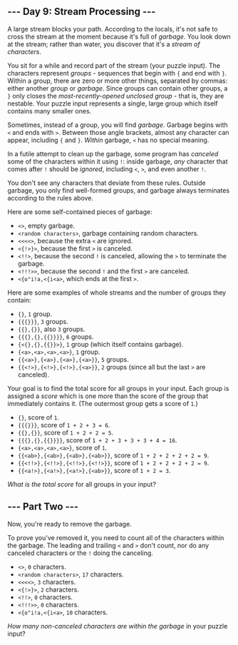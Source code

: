 ## --- Day 9: Stream Processing ---

A large stream blocks your path. According to the locals, it's not safe to cross the stream at the moment because it's full of _garbage_. You look down at the stream; rather than water, you discover that it's a _stream of characters_.

You sit for a while and record part of the stream (your puzzle input). The characters represent _groups_ - sequences that begin with `{` and end with `}`. Within a group, there are zero or more other things, separated by commas: either another _group_ or _garbage_. Since groups can contain other groups, a `}` only closes the _most-recently-opened unclosed group_ - that is, they are nestable. Your puzzle input represents a single, large group which itself contains many smaller ones.

Sometimes, instead of a group, you will find _garbage_. Garbage begins with `<` and ends with `>`. Between those angle brackets, almost any character can appear, including `{` and `}`. _Within_ garbage, `<` has no special meaning.

In a futile attempt to clean up the garbage, some program has _canceled_ some of the characters within it using `!`: inside garbage, _any_ character that comes after `!` should be _ignored_, including `<`, `>`, and even another `!`.

You don't see any characters that deviate from these rules. Outside garbage, you only find well-formed groups, and garbage always terminates according to the rules above.

Here are some self-contained pieces of garbage:

*   `<>`, empty garbage.
*   `<random characters>`, garbage containing random characters.
*   `<<<<>`, because the extra `<` are ignored.
*   `<{!>}>`, because the first `>` is canceled.
*   `<!!>`, because the second `!` is canceled, allowing the `>` to terminate the garbage.
*   `<!!!>>`, because the second `!` and the first `>` are canceled.
*   `<{o"i!a,<{i<a>`, which ends at the first `>`.

Here are some examples of whole streams and the number of groups they contain:

*   `{}`, `1` group.
*   `{{{}}}`, `3` groups.
*   `{{},{}}`, also `3` groups.
*   `{{{},{},{{}}}}`, `6` groups.
*   `{<{},{},{{}}>}`, `1` group (which itself contains garbage).
*   `{<a>,<a>,<a>,<a>}`, `1` group.
*   `{{<a>},{<a>},{<a>},{<a>}}`, `5` groups.
*   `{{<!>},{<!>},{<!>},{<a>}}`, `2` groups (since all but the last `>` are canceled).

Your goal is to find the total score for all groups in your input. Each group is assigned a _score_ which is one more than the score of the group that immediately contains it. (The outermost group gets a score of `1`.)

*   `{}`, score of `1`.
*   `{{{}}}`, score of `1 + 2 + 3 = 6`.
*   `{{},{}}`, score of `1 + 2 + 2 = 5`.
*   `{{{},{},{{}}}}`, score of `1 + 2 + 3 + 3 + 3 + 4 = 16`.
*   `{<a>,<a>,<a>,<a>}`, score of `1`.
*   `{{<ab>},{<ab>},{<ab>},{<ab>}}`, score of `1 + 2 + 2 + 2 + 2 = 9`.
*   `{{<!!>},{<!!>},{<!!>},{<!!>}}`, score of `1 + 2 + 2 + 2 + 2 = 9`.
*   `{{<a!>},{<a!>},{<a!>},{<ab>}}`, score of `1 + 2 = 3`.

_What is the total score_ for all groups in your input?

## --- Part Two ---

Now, you're ready to remove the garbage.

To prove you've removed it, you need to count all of the characters within the garbage. The leading and trailing `<` and `>` don't count, nor do any canceled characters or the `!` doing the canceling.

*   `<>`, `0` characters.
*   `<random characters>`, `17` characters.
*   `<<<<>`, `3` characters.
*   `<{!>}>`, `2` characters.
*   `<!!>`, `0` characters.
*   `<!!!>>`, `0` characters.
*   `<{o"i!a,<{i<a>`, `10` characters.

_How many non-canceled characters are within the garbage_ in your puzzle input?
